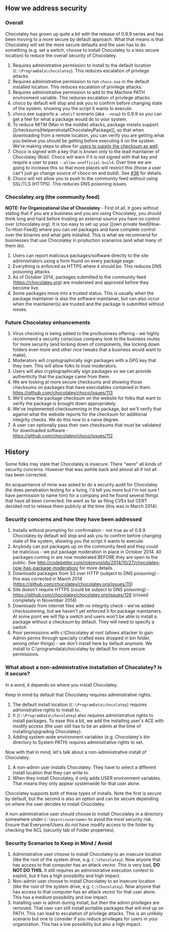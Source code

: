 ## How we address security

### Overall

Chocolatey has grown up quite a bit with the release of 0.9.9 series and has been moving to a more secure by default approach. What that means is that Chocolatey will set the more secure defaults and the user has to do something (e.g. set a switch, choose to install Chocolatey to a less secure location) to reduce the overall security of Chocolatey.

1. Requires administrative permission to install to the default location (`C:\ProgramData\chocolatey`). This reduces escalation of privilege attacks.
1. Requires administrative permission to run `choco.exe` in the default installed location. This reduces escalation of privilege attacks.
1. Requires administrative permission to add to the Machine PATH environment variable. This reduces escalation of privilege attacks.
1. choco by default will stop and ask you to confirm before changing state of the system, showing you the script it wants to execute.
1. choco.exe supports a `-whatif` scenario (aka `--noop`) to 0.9.9 so you can get a feel for what a package would do to your system.
1. To reduce MITM (Man in the middle) attacks, package installs support [[checksums|HelpersInstallChocolateyPackage]], so that when downloading from a remote location, you can verify you are getting what you believe you should be getting before executing it on the system. We're making steps to allow for [users to supply the checksum as well](https://github.com/chocolatey/choco/issues/112).
1. Choco is signed with a key that is known only to the lead maintainer of Chocolatey (Rob). Choco will warn if it is not signed with that key and require a user to pass `--allow-unofficial-build`. Over time we are going to increase this so that more places will restrict this (those a user can't just go change source of choco on and build). See [#36](https://github.com/chocolatey/choco/issues/36) for details.
1. Choco will not allow you to push to the community feed without using SSL/TLS (HTTPS). This reduces DNS poisoning issues.

### Chocolatey.org (the community feed)

**NOTE: For Organizational Use of Chocolatey** - First of all, it goes without stating that if you are a business and you are using Chocolatey, you should think long and hard before trusting an external source you have no control over (chocolatey.org). It is too easy to set up your [[own private feed|How-To-Host-Feed]] where you can vet packages and have complete control over the binaries and what gets installed. This is what we recommend for businesses that use Chocolatey in production scenarios (and what many of them do).

1. Users can report malicious packages/software directly to the site administrators using a form found on every package page.
1. Everything is enforced as HTTPS where it should be. This reduces DNS poisoning attacks.
1. As of October 2014, packages submitted to the community feed (https://chocolatey.org) are moderated and approved before they become live. 
1. Some packages move into a trusted status. This is usually when the package maintainer is also the software maintainer, but can also occur when the maintainer(s) are trusted and the package is submitted without issues.

### Future Chocolatey enhancements

1. Virus checking is being added to the pro/business offering - we highly recommend a security conscious company look to the business routes for more security (and locking down of components, like locking down folders even more and other nice tweaks that a business would want to make).
1. Moderators will cryptographically sign packages with a GPG key that they own. This will allow folks to trust moderators. 
1. Users will also cryptographically sign packages so we can provide authenticity that the package came from them.
1. We are looking at more secure checksums and showing those checksums on packages that have executables contained in them. https://github.com/chocolatey/choco/issues/113
1. We'll show the package checksum on the website for folks that want to verify the package is brought down appropriately.
1. We've implemented checksumming in the package, but we'll verify that against what the website reports for the checksum for additional integrity checks. We do this now to a naive degree.
1. A user can optionally pass their own checksums that must be validated for downloaded software - https://github.com/chocolatey/choco/issues/112

## History

Some folks may state that Chocolatey is insecure. There "were" all kinds of security concerns. However that was awhile back and almost all if not all has been corrected. 

An acquaintance of mine was asked to do a security audit for Chocolatey (he does penetration testing for a living, I'd tell you more but I'm not sure I have permission to name him) for a company and he found several things that have all been corrected. He went as far as filing CVEs but CERT decided not to release them publicly at the time (this was in March 2014).

### Security concerns and how they have been addressed

1. Installs without prompting for confirmation  - not true as of 0.9.9. Chocolatey by default will stop and ask you to confirm before changing state of the system, showing you the script it wants to execute.
1. Anybody can put packages up on the community feed and they could be malicious - we put package moderation in place in October 2014. All packages coming in are now moderated BEFORE they are open to the public. See http://codebetter.com/robreynolds/2014/10/27/chocolatey-now-has-package-moderation/ for more details.
1. Downloads packages from S3 over HTTP (subject to DNS poisoning) - this was corrected in March 2014 (https://github.com/chocolatey/chocolatey.org/issues/70)
1. Site doesn't require HTTPS (could be subject to DNS poisoning) - https://github.com/chocolatey/chocolatey.org/issues/126 (closed completely in November 2014)
1. Downloads from internet files with no integrity check - we've added checksumming, but we haven't yet enforced it for package maintainers. At some point we will flip a switch and users won't be able to install a package without a checksum by default. They will need to specify a switch
1. Poor permissions with c:\Chocolatey at root (allows attacker to gain Admin perms through specially crafted exes dropped in bin folder, among other things) - we don't install here by default anymore. We install to C:\programdata\chocolatey by default for more secure permissions. 

### What about a non-administrative installation of Chocolatey? Is it secure?

In a word, it depends on where you install Chocolatey.

Keep in mind by default that Chocolatey requires administrative rights. 

1. The default install location (`C:\ProgramData\chocolatey`) requires administrative rights to install to. 
2. It (`C:\ProgramData\chocolatey`) also requires administrative rights to install packages. To ease this a bit, we add the installing user's ACE with modify access (the user still has to be an admin at the time of installing/upgrading Chocolatey).
3. Adding system-wide environment variables (e.g. Chocolatey's bin directory to System PATH) requires administrative rights to set.

Now with that in mind, let's talk about a non-administrative install of Chocolatey.

1. A non-admin user installs Chocolatey. They have to select a different install location that they can write to.
2. When they install Chocolatey, it only adds USER environment variables. That means they only appear systemwide for that user alone.

Chocolatey supports both of these types of installs. Note the first is secure by default, but the second is also an option and can be secure depending on where the user decides to install Chocolatey.

A non-administrative user should choose to install Chocolatey in a directory somewhere under `C:\Users\<username>` to avoid the most security risk. Ensure that Everyone/Users do not have modify access to the folder by checking the ACL (security tab of Folder properties).

### Security Scenarios to Keep in Mind / Avoid

1. Administrative user choose to install Chocolatey to an insecure location (like the root of the system drive, e.g. `C:\Chocolatey`). Now anyone that has access to that computer has an attack vector. This is very bad, **DO NOT DO THIS.** It still requires an administrative execution context to exploit, but it has a high possibility and high impact.
1. Non-admin user choose to install Chocolatey to an insecure location (like the root of the system drive, e.g. `C:\Chocolatey`). Now anyone that has access to that computer has an attack vector for that user alone. This has a medium possibility and low impact.
1. Installing user is admin during install, but then the admin privileges are removed. That user can still install portable packages that will end up on PATH. This can lead to escalation of privilege attacks. This is an unlikely scenario but one to consider if you reduce privileges for users in your organization. This has a low possibility but also a high impact.

